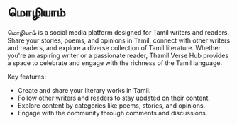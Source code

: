 # மொழியாம்

மொழியாம் is a social media platform designed for Tamil writers and readers. Share your stories, poems, and opinions in Tamil, connect with other writers and readers, and explore a diverse collection of Tamil literature. Whether you're an aspiring writer or a passionate reader, Thamil Verse Hub provides a space to celebrate and engage with the richness of the Tamil language.

Key features:
- Create and share your literary works in Tamil.
- Follow other writers and readers to stay updated on their content.
- Explore content by categories like poems, stories, and opinions.
- Engage with the community through comments and discussions.

